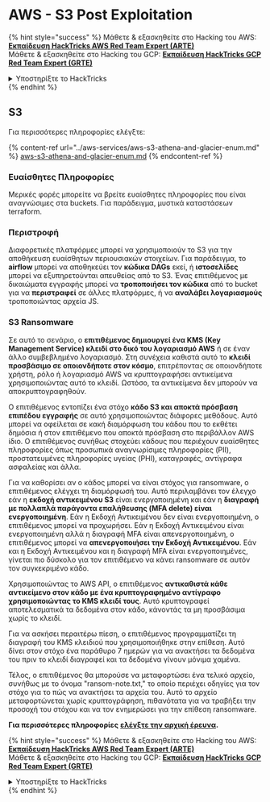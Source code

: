 # AWS - S3 Post Exploitation

{% hint style="success" %}
Μάθετε & εξασκηθείτε στο Hacking του AWS:<img src="/.gitbook/assets/image.png" alt="" data-size="line">[**Εκπαίδευση HackTricks AWS Red Team Expert (ARTE)**](https://training.hacktricks.xyz/courses/arte)<img src="/.gitbook/assets/image.png" alt="" data-size="line">\
Μάθετε & εξασκηθείτε στο Hacking του GCP: <img src="/.gitbook/assets/image (2).png" alt="" data-size="line">[**Εκπαίδευση HackTricks GCP Red Team Expert (GRTE)**<img src="/.gitbook/assets/image (2).png" alt="" data-size="line">](https://training.hacktricks.xyz/courses/grte)

<details>

<summary>Υποστηρίξτε το HackTricks</summary>

* Ελέγξτε τα [**σχέδια συνδρομής**](https://github.com/sponsors/carlospolop)!
* **Εγγραφείτε** 💬 [**στην ομάδα Discord**](https://discord.gg/hRep4RUj7f) ή στην [**ομάδα telegram**](https://t.me/peass) ή **ακολουθήστε** μας στο **Twitter** 🐦 [**@hacktricks\_live**](https://twitter.com/hacktricks\_live)**.**
* **Μοιραστείτε κόλπα χάκερ υποβάλλοντας PRs** στα αποθετήρια [**HackTricks**](https://github.com/carlospolop/hacktricks) και [**HackTricks Cloud**](https://github.com/carlospolop/hacktricks-cloud).

</details>
{% endhint %}

## S3

Για περισσότερες πληροφορίες ελέγξτε:

{% content-ref url="../aws-services/aws-s3-athena-and-glacier-enum.md" %}
[aws-s3-athena-and-glacier-enum.md](../aws-services/aws-s3-athena-and-glacier-enum.md)
{% endcontent-ref %}

### Ευαίσθητες Πληροφορίες

Μερικές φορές μπορείτε να βρείτε ευαίσθητες πληροφορίες που είναι αναγνώσιμες στα buckets. Για παράδειγμα, μυστικά καταστάσεων terraform.

### Περιστροφή

Διαφορετικές πλατφόρμες μπορεί να χρησιμοποιούν το S3 για την αποθήκευση ευαίσθητων περιουσιακών στοιχείων. Για παράδειγμα, το **airflow** μπορεί να αποθηκεύει τον **κώδικα DAGs** εκεί, ή **ιστοσελίδες** μπορεί να εξυπηρετούνται απευθείας από το S3. Ένας επιτιθέμενος με δικαιώματα εγγραφής μπορεί να **τροποποιήσει τον κώδικα** από το bucket για να **περιστραφεί** σε άλλες πλατφόρμες, ή να **αναλάβει λογαριασμούς** τροποποιώντας αρχεία JS.

### S3 Ransomware

Σε αυτό το σενάριο, ο **επιτιθέμενος δημιουργεί ένα KMS (Key Management Service) κλειδί στο δικό του λογαριασμό AWS** ή σε έναν άλλο συμβεβλημένο λογαριασμό. Στη συνέχεια καθιστά αυτό το **κλειδί προσβάσιμο σε οποιονδήποτε στον κόσμο**, επιτρέποντας σε οποιονδήποτε χρήστη, ρόλο ή λογαριασμό AWS να κρυπτογραφήσει αντικείμενα χρησιμοποιώντας αυτό το κλειδί. Ωστόσο, τα αντικείμενα δεν μπορούν να αποκρυπτογραφηθούν.

Ο επιτιθέμενος εντοπίζει ένα στόχο **κάδο S3 και αποκτά πρόσβαση επιπέδου εγγραφής** σε αυτό χρησιμοποιώντας διάφορες μεθόδους. Αυτό μπορεί να οφείλεται σε κακή διαμόρφωση του κάδου που το εκθέτει δημόσια ή στον επιτιθέμενο που αποκτά πρόσβαση στο περιβάλλον AWS ίδιο. Ο επιτιθέμενος συνήθως στοχεύει κάδους που περιέχουν ευαίσθητες πληροφορίες όπως προσωπικά αναγνωρίσιμες πληροφορίες (PII), προστατευμένες πληροφορίες υγείας (PHI), καταγραφές, αντίγραφα ασφαλείας και άλλα.

Για να καθορίσει αν ο κάδος μπορεί να είναι στόχος για ransomware, ο επιτιθέμενος ελέγχει τη διαμόρφωσή του. Αυτό περιλαμβάνει τον έλεγχο εάν η **εκδοχή αντικειμένου S3** είναι ενεργοποιημένη και εάν η **διαγραφή με πολλαπλά παράγοντα επαλήθευσης (MFA delete) είναι ενεργοποιημένη**. Εάν η Εκδοχή Αντικειμένου δεν είναι ενεργοποιημένη, ο επιτιθέμενος μπορεί να προχωρήσει. Εάν η Εκδοχή Αντικειμένου είναι ενεργοποιημένη αλλά η διαγραφή MFA είναι απενεργοποιημένη, ο επιτιθέμενος μπορεί να **απενεργοποιήσει την Εκδοχή Αντικειμένου**. Εάν και η Εκδοχή Αντικειμένου και η διαγραφή MFA είναι ενεργοποιημένες, γίνεται πιο δύσκολο για τον επιτιθέμενο να κάνει ransomware σε αυτόν τον συγκεκριμένο κάδο.

Χρησιμοποιώντας το AWS API, ο επιτιθέμενος **αντικαθιστά κάθε αντικείμενο στον κάδο με ένα κρυπτογραφημένο αντίγραφο χρησιμοποιώντας το KMS κλειδί τους**. Αυτό κρυπτογραφεί αποτελεσματικά τα δεδομένα στον κάδο, κάνοντάς τα μη προσβάσιμα χωρίς το κλειδί.

Για να ασκήσει περαιτέρω πίεση, ο επιτιθέμενος προγραμματίζει τη διαγραφή του KMS κλειδιού που χρησιμοποιήθηκε στην επίθεση. Αυτό δίνει στον στόχο ένα παράθυρο 7 ημερών για να ανακτήσει τα δεδομένα του πριν το κλειδί διαγραφεί και τα δεδομένα γίνουν μόνιμα χαμένα.

Τέλος, ο επιτιθέμενος θα μπορούσε να μεταφορτώσει ένα τελικό αρχείο, συνήθως με το όνομα "ransom-note.txt," το οποίο περιέχει οδηγίες για τον στόχο για το πώς να ανακτήσει τα αρχεία του. Αυτό το αρχείο μεταφορτώνεται χωρίς κρυπτογράφηση, πιθανότατα για να τραβήξει την προσοχή του στόχου και να τον ενημερώσει για την επίθεση ransomware.

**Για περισσότερες πληροφορίες** [**ελέγξτε την αρχική έρευνα**](https://rhinosecuritylabs.com/aws/s3-ransomware-part-1-attack-vector/)**.**

{% hint style="success" %}
Μάθετε & εξασκηθείτε στο Hacking του AWS:<img src="/.gitbook/assets/image.png" alt="" data-size="line">[**Εκπαίδευση HackTricks AWS Red Team Expert (ARTE)**](https://training.hacktricks.xyz/courses/arte)<img src="/.gitbook/assets/image.png" alt="" data-size="line">\
Μάθετε & εξασκηθείτε στο Hacking του GCP: <img src="/.gitbook/assets/image (2).png" alt="" data-size="line">[**Εκπαίδευση HackTricks GCP Red Team Expert (GRTE)**<img src="/.gitbook/assets/image (2).png" alt="" data-size="line">](https://training.hacktricks.xyz/courses/grte)

<details>

<summary>Υποστηρίξτε το HackTricks</summary>

* Ελέγξτε τα [**σχέδια συνδρομής**](https://github.com/sponsors/carlospolop)!
* **Εγγραφείτε** 💬 [**στην ομάδα Discord**](https://discord.gg/hRep4RUj7f) ή στην [**ομάδα telegram**](https://t.me/peass) ή **ακολουθήστε** μας στο **Twitter** 🐦 [**@hacktricks\_live**](https://twitter.com/hacktricks\_live)**.**
* **Μοιραστείτε κόλπα χάκερ υποβάλλοντας PRs** στα αποθετήρια [**HackTricks**](https://github.com/carlospolop/hacktricks) και [**HackTricks Cloud**](https://github.com/carlospolop/hacktricks-cloud).

</details>
{% endhint %}
